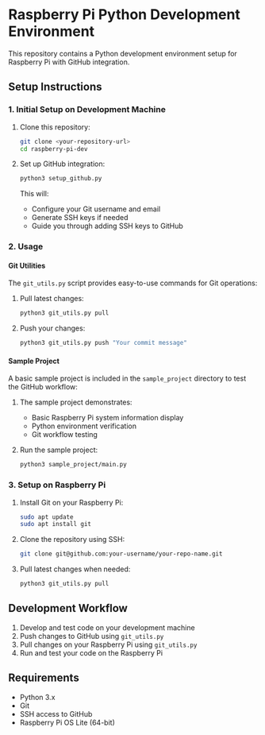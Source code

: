 # Raspberry Pi Python Development Environment

This repository contains a Python development environment setup for Raspberry Pi with GitHub integration.

## Setup Instructions

### 1. Initial Setup on Development Machine

1. Clone this repository:
   ```bash
   git clone <your-repository-url>
   cd raspberry-pi-dev
   ```

2. Set up GitHub integration:
   ```bash
   python3 setup_github.py
   ```
   This will:
   - Configure your Git username and email
   - Generate SSH keys if needed
   - Guide you through adding SSH keys to GitHub

### 2. Usage

#### Git Utilities

The `git_utils.py` script provides easy-to-use commands for Git operations:

1. Pull latest changes:
   ```bash
   python3 git_utils.py pull
   ```

2. Push your changes:
   ```bash
   python3 git_utils.py push "Your commit message"
   ```

#### Sample Project

A basic sample project is included in the `sample_project` directory to test the GitHub workflow:

1. The sample project demonstrates:
   - Basic Raspberry Pi system information display
   - Python environment verification
   - Git workflow testing

2. Run the sample project:
   ```bash
   python3 sample_project/main.py
   ```

### 3. Setup on Raspberry Pi

1. Install Git on your Raspberry Pi:
   ```bash
   sudo apt update
   sudo apt install git
   ```

2. Clone the repository using SSH:
   ```bash
   git clone git@github.com:your-username/your-repo-name.git
   ```

3. Pull latest changes when needed:
   ```bash
   python3 git_utils.py pull
   ```

## Development Workflow

1. Develop and test code on your development machine
2. Push changes to GitHub using `git_utils.py`
3. Pull changes on your Raspberry Pi using `git_utils.py`
4. Run and test your code on the Raspberry Pi

## Requirements

- Python 3.x
- Git
- SSH access to GitHub
- Raspberry Pi OS Lite (64-bit)